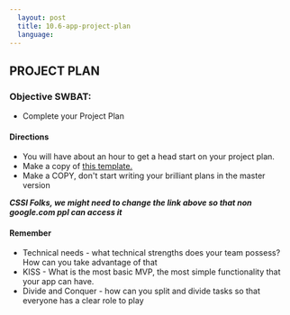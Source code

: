 ```yaml
---
  layout: post
  title: 10.6-app-project-plan
  language: 
---
```

## PROJECT PLAN 
### Objective SWBAT:
* Complete your Project Plan

#### Directions
* You will have about an hour to get a head start on your project plan. 
* Make a copy of [this template.](https://docs.google.com/a/google.com/document/d/1bYyLZscWxT5jP8cB9Wu0n3mmgksxmMlka3TJKzVWYyw/edit?usp=sharing)
* Make a COPY, don't start writing your brilliant plans in the master version

***CSSI Folks, we might need to change the link above so that non google.com ppl can access it***

#### Remember
* Technical needs - what technical strengths does your team possess? How can you take advantage of that
* KISS - What is the most basic MVP, the most simple functionality that your app can have.
* Divide and Conquer - how can you split and divide tasks so that everyone has a clear role to play



